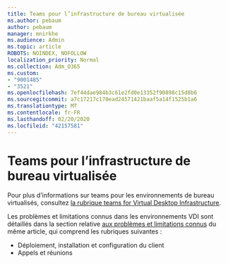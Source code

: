 ```yaml
---
title: Teams pour l’infrastructure de bureau virtualisée
ms.author: pebaum
author: pebaum
manager: mnirkhe
ms.audience: Admin
ms.topic: article
ROBOTS: NOINDEX, NOFOLLOW
localization_priority: Normal
ms.collection: Adm_O365
ms.custom:
- "9001485"
- "3521"
ms.openlocfilehash: 7ef44dae984b3c61e2fd0e13352f90898c15d8b6
ms.sourcegitcommit: a7c17217c170ead24571421baaf5a14f1525b1a6
ms.translationtype: MT
ms.contentlocale: fr-FR
ms.lasthandoff: 02/20/2020
ms.locfileid: "42157581"
---
```

# <a name="teams-for-virtualized-desktop-infrastructure"></a>Teams pour l’infrastructure de bureau virtualisée

Pour plus d’informations sur teams pour les environnements de bureau virtualisés, consultez [la rubrique teams for Virtual Desktop Infrastructure](https://docs.microsoft.com/en-us/microsoftteams/teams-for-vdi).

Les problèmes et limitations connus dans les environnements VDI sont détaillés dans la section relative [aux problèmes et limitations connus](https://docs.microsoft.com/en-us/microsoftteams/teams-for-vdi#known-issues-and-limitations) du même article, qui comprend les rubriques suivantes :
 - Déploiement, installation et configuration du client
 - Appels et réunions